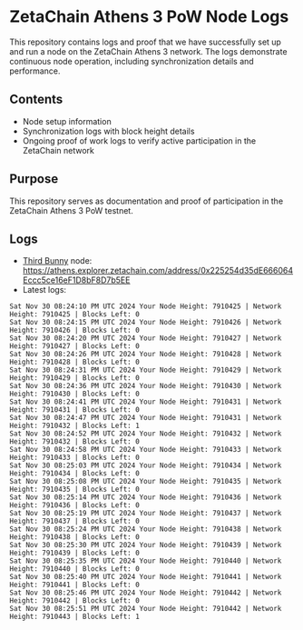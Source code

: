 # ZetaChain Athens 3 PoW Node Logs
This repository contains logs and proof that we have successfully set up and run a node on the ZetaChain Athens 3 network. The logs demonstrate continuous node operation, including synchronization details and performance.

## Contents
- Node setup information
- Synchronization logs with block height details
- Ongoing proof of work logs to verify active participation in the ZetaChain network

## Purpose
This repository serves as documentation and proof of participation in the ZetaChain Athens 3 PoW testnet.

## Logs

- [Third Bunny](https://thirdbunny.xyz/) node: https://athens.explorer.zetachain.com/address/0x225254d35dE666064Eccc5ce16eF1D8bF8D7b5EE
- Latest logs:
```
Sat Nov 30 08:24:10 PM UTC 2024 Your Node Height: 7910425 | Network Height: 7910425 | Blocks Left: 0
Sat Nov 30 08:24:15 PM UTC 2024 Your Node Height: 7910426 | Network Height: 7910426 | Blocks Left: 0
Sat Nov 30 08:24:20 PM UTC 2024 Your Node Height: 7910427 | Network Height: 7910427 | Blocks Left: 0
Sat Nov 30 08:24:26 PM UTC 2024 Your Node Height: 7910428 | Network Height: 7910428 | Blocks Left: 0
Sat Nov 30 08:24:31 PM UTC 2024 Your Node Height: 7910429 | Network Height: 7910429 | Blocks Left: 0
Sat Nov 30 08:24:36 PM UTC 2024 Your Node Height: 7910430 | Network Height: 7910430 | Blocks Left: 0
Sat Nov 30 08:24:41 PM UTC 2024 Your Node Height: 7910431 | Network Height: 7910431 | Blocks Left: 0
Sat Nov 30 08:24:47 PM UTC 2024 Your Node Height: 7910431 | Network Height: 7910432 | Blocks Left: 1
Sat Nov 30 08:24:52 PM UTC 2024 Your Node Height: 7910432 | Network Height: 7910432 | Blocks Left: 0
Sat Nov 30 08:24:58 PM UTC 2024 Your Node Height: 7910433 | Network Height: 7910433 | Blocks Left: 0
Sat Nov 30 08:25:03 PM UTC 2024 Your Node Height: 7910434 | Network Height: 7910434 | Blocks Left: 0
Sat Nov 30 08:25:08 PM UTC 2024 Your Node Height: 7910435 | Network Height: 7910435 | Blocks Left: 0
Sat Nov 30 08:25:14 PM UTC 2024 Your Node Height: 7910436 | Network Height: 7910436 | Blocks Left: 0
Sat Nov 30 08:25:19 PM UTC 2024 Your Node Height: 7910437 | Network Height: 7910437 | Blocks Left: 0
Sat Nov 30 08:25:24 PM UTC 2024 Your Node Height: 7910438 | Network Height: 7910438 | Blocks Left: 0
Sat Nov 30 08:25:30 PM UTC 2024 Your Node Height: 7910439 | Network Height: 7910439 | Blocks Left: 0
Sat Nov 30 08:25:35 PM UTC 2024 Your Node Height: 7910440 | Network Height: 7910440 | Blocks Left: 0
Sat Nov 30 08:25:40 PM UTC 2024 Your Node Height: 7910441 | Network Height: 7910441 | Blocks Left: 0
Sat Nov 30 08:25:46 PM UTC 2024 Your Node Height: 7910442 | Network Height: 7910442 | Blocks Left: 0
Sat Nov 30 08:25:51 PM UTC 2024 Your Node Height: 7910442 | Network Height: 7910443 | Blocks Left: 1
```
